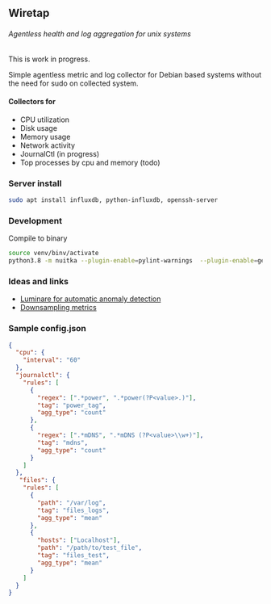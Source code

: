 ## Wiretap

###### Agentless health and log aggregation for unix systems

This is work in progress.

Simple agentless metric and log collector for Debian based systems without the need for sudo on collected system.

#### Collectors for
- CPU utilization
- Disk usage
- Memory usage
- Network activity
- JournalCtl (in progress)
- Top processes by cpu and memory (todo)

### Server install
```bash
sudo apt install influxdb, python-influxdb, openssh-server
```


### Development

Compile to binary
```bash
source venv/binv/activate
python3.8 -m nuitka --plugin-enable=pylint-warnings  --plugin-enable=gevent  --prefer-source-code --include-module=gevent.greenlet main.py --onefile
```

### Ideas and links
- [Luminare for automatic anomaly detection](https://zillow.github.io/luminaire/tutorial/dataprofiling.html)
- [Downsampling metrics](https://www.influxdata.com/blog/downsampling-influxdb-v2-0/)

### Sample config.json
```json
{
  "cpu": {
    "interval": "60"
  },
  "journalctl": {
    "rules": [
      {
        "regex": [".*power", ".*power(?P<value>.)"],
        "tag": "power_tag",
        "agg_type": "count"
      },
      {
        "regex": [".*mDNS", ".*mDNS (?P<value>\\w+)"],
        "tag": "mdns",
        "agg_type": "count"
      }
    ]
  },
   "files": {
    "rules": [
      {
        "path": "/var/log",
        "tag": "files_logs",
        "agg_type": "mean"
      },
      {
        "hosts": ["Localhost"],
        "path": "/path/to/test_file",
        "tag": "files_test",
        "agg_type": "mean"
      }
    ]
  }
}
```
